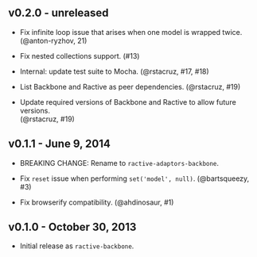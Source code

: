 ## v0.2.0 - unreleased

* Fix infinite loop issue that arises when one model is wrapped twice.  
(@anton-ryzhov, 21)

* Fix nested collections support. (#13)

* Internal: update test suite to Mocha. (@rstacruz, #17, #18)

* List Backbone and Ractive as peer dependencies. (@rstacruz, #19)

* Update required versions of Backbone and Ractive to allow future versions.  
(@rstacruz, #19)

## v0.1.1 - June 9, 2014

* BREAKING CHANGE: Rename to `ractive-adaptors-backbone`.

* Fix `reset` issue when performing `set('model', null)`. (@bartsqueezy, #3)

* Fix browserify compatibility. (@ahdinosaur, #1)

## v0.1.0 - October 30, 2013

* Initial release as `ractive-backbone`.
